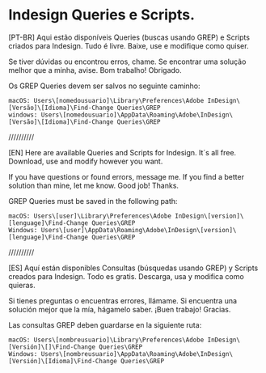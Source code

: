 # Indesign Queries e Scripts.
[PT-BR]
Aqui estão disponíveis Queries (buscas usando GREP) e Scripts criados para Indesign. Tudo é livre. Baixe, use e modifique como quiser.

Se tiver dúvidas ou encontrou erros, chame.
Se encontrar uma solução melhor que a minha, avise.
Bom trabalho! Obrigado.

Os GREP Queries devem ser salvos no seguinte caminho:

	macOS: Users\[nomedousuario]\Library\Preferences\Adobe InDesign\[Versão]\[Idioma]\Find-Change Queries\GREP
	windows: Users\[nomedousuario]\AppData\Roaming\Adobe\InDesign\[Versão]\[Idioma]\Find-Change Queries\GREP


//////////

[EN]
Here are available Queries and Scripts for Indesign. It´s all free. Download, use and modify however you want.

If you have questions or found errors, message me.
If you find a better solution than mine, let me know.
Good job! Thanks.

GREP Queries must be saved in the following path:

	macOS: Users\[user]\Library\Preferences\Adobe InDesign\[version]\[lenguage]\Find-Change Queries\GREP
	Windows: Users\[user]\AppData\Roaming\Adobe\InDesign\[version]\[lenguage]\Find-Change Queries\GREP


//////////

[ES]
Aquí están disponibles Consultas (búsquedas usando GREP) y Scripts creados para Indesign. Todo es gratis. Descarga, usa y modifica como quieras.

Si tienes preguntas o encuentras errores, llámame.
Si encuentra una solución mejor que la mía, hágamelo saber.
¡Buen trabajo! Gracias.

Las consultas GREP deben guardarse en la siguiente ruta:

	macOS: Users\[nombreusuario]\Library\Preferences\Adobe InDesign\[Versión]\[]\Find-Change Queries\GREP
	Windows: Users\[nombreusuario]\AppData\Roaming\Adobe\InDesign\[Versión]\[Idioma]\Find-Change Queries\GREP
